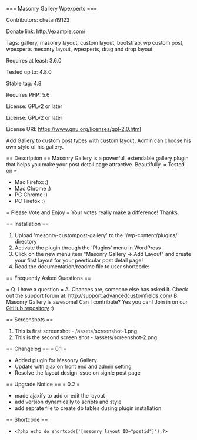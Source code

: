 === Masonry Gallery Wpexperts ===

Contributors: chetan19123

Donate link: http://example.com/

Tags: gallery, masonry layout, custom layout, bootstrap, wp custom post, wpexperts mesonry layout, wpexperts, drag and drop layout

Requires at least: 3.6.0

Tested up to: 4.8.0

Stable tag: 4.8

Requires PHP: 5.6

License: GPLv2 or later

License: GPLv2 or later

License URI: https://www.gnu.org/licenses/gpl-2.0.html

Add Gallery to custom post types with custom layout, Admin can choose his own style of his gallery.

== Description ==
Masonry Gallery is a powerful, extendable gallery plugin that helps you make your post detail page attractive. Beautifully.
= Tested on =
* Mac Firefox 	:)
* Mac Chrome	:)
* PC Chrome		:)
* PC Firefox	:)

= Please Vote and Enjoy =
Your votes really make a difference! Thanks.


== Installation ==
1. Upload 'mesonry-custompost-gallery' to the '/wp-content/plugins/' directory
2. Activate the plugin through the 'Plugins' menu in WordPress
3. Click on the new menu item "Masonry Gallery -> Add Layout" and create your first layout for your peerticular post detail page!
5. Read the documentation/readme file to user shortcode: 


== Frequently Asked Questions ==

= Q. I have a question =
A. Chances are, someone else has asked it. Check out the support forum at: 
http://support.advancedcustomfields.com/
B. Masonry Gallery is awesome! Can I contribute? 
Yes you can! Join in on our [GitHub repository](https://github.com/chetanwpexperts/mesonry-custompost-gallery) :)

== Screenshots ==
1. This is first screenshot - /assets/screenshot-1.png.
2. This is the second screen shot - /assets/screenshot-2.png

== Changelog ==
= 0.1 =
* Added plugin for Masonry Gallery.
* Update with ajax on front end and admin setting
* Resolve the layout design issue on signle post page

== Upgrade Notice ==
= 0.2 =
* made ajaxify to add or edit the layout
* add version dynamically to scripts and style
* add seprate file to create db tables dusing plugin installation

== Shortcode ==
* `<?php echo do_shortcode('[mesonry_layout ID="postid"]');?>`
